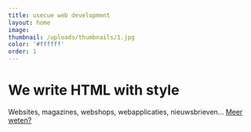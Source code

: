 ```yaml
---
title: usecue web development
layout: home
image:
thumbnail: /uploads/thumbnails/1.jpg
color: '#ffffff'
order: 1
---
```



# We write HTML with style

Websites, magazines, webshops, webapplicaties, nieuwsbrieven... [Meer weten?](/contact)